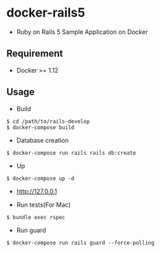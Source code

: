 # docker-rails5

* Ruby on Rails 5 Sample Application on Docker

## Requirement
* Docker >= 1.12

## Usage
* Build
```
$ cd /path/to/rails-develop
$ docker-compose build
```

* Database creation
```
$ docker-compose run rails rails db:create
```

* Up
```
$ docker-compose up -d
```

* http://127.0.0.1

* Run tests(For Mac)
```
$ bundle exec rspec
```

* Run guard
```
$ docker-compose run rails guard --force-polling
```
